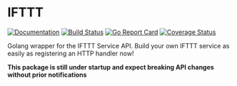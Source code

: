 # IFTTT

[![Documentation](https://godoc.org/github.com/eternal-flame-AD/ifttt?status.svg)](https://godoc.org/github.com/eternal-flame-AD/ifttt)
[![Build Status](https://travis-ci.org/eternal-flame-AD/ifttt.svg?branch=master)](https://travis-ci.org/eternal-flame-AD/ifttt)
[![Go Report Card](https://goreportcard.com/badge/github.com/eternal-flame-AD/ifttt)](https://goreportcard.com/report/github.com/eternal-flame-AD/ifttt)
[![Coverage Status](https://coveralls.io/repos/github/eternal-flame-AD/ifttt/badge.svg?branch=master)](https://coveralls.io/github/eternal-flame-AD/ifttt?branch=master)

Golang wrapper for the IFTTT Service API. Build your own IFTTT service as easily as registering an HTTP handler now!

**This package is still under startup and expect breaking API changes without prior notifications**